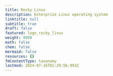 ```yaml
---
title: Rocky Linux
description: Enterprise Linux operating system
linktitle: null
subtitle: true
draft: false
featured: logo_rocky_linux
weight: 9999
math: false
chem: false
mermaid: false
resources: {}
fmContentType: taxonomy
lastmod: 2024-07-16T01:29:56.993Z
---
```

